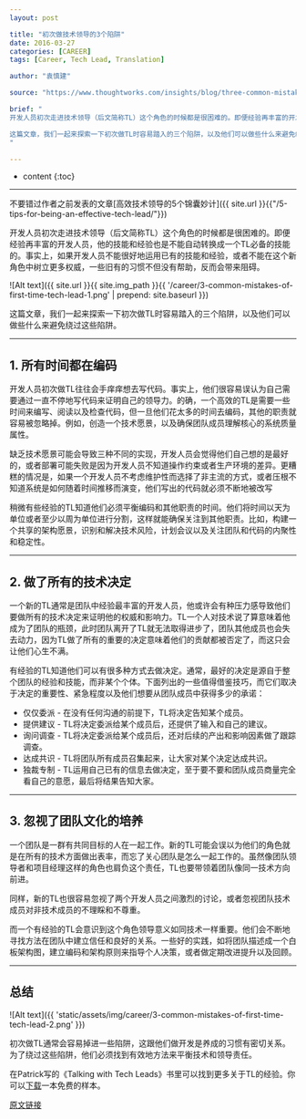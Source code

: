 ```yaml
---
layout: post

title: "初次做技术领导的3个陷阱"
date: 2016-03-27
categories: [CAREER]
tags: [Career, Tech Lead, Translation]

author: "袁慎建"

source: "https://www.thoughtworks.com/insights/blog/three-common-mistakes-first-time-tech-lead"

brief: "
开发人员初次走进技术领导（后文简称TL）这个角色的时候都是很困难的。即便经验再丰富的开发人员，他的技能和经验也是不能自动转换成一个TL必备的技能的。事实上，如果开发人员不能很好地运用已有的技能和经验，或者不能在这个新角色中树立更多权威，一些旧有的习惯不但没有帮助，反而会带来阻碍。</br></br>

这篇文章，我们一起来探索一下初次做TL时容易踏入的三个陷阱，以及他们可以做些什么来避免绕过这些陷阱。
"

---
```




* content
{:toc}

---

不要错过作者之前发表的文章[高效技术领导的5个锦囊妙计]({{ site.url }}{{"/5-tips-for-being-an-effective-tech-lead/"}})

开发人员初次走进技术领导（后文简称TL）这个角色的时候都是很困难的。即便经验再丰富的开发人员，他的技能和经验也是不能自动转换成一个TL必备的技能的。事实上，如果开发人员不能很好地运用已有的技能和经验，或者不能在这个新角色中树立更多权威，一些旧有的习惯不但没有帮助，反而会带来阻碍。


![Alt text]({{ site.url }}{{ site.img_path }}{{ '/career/3-common-mistakes-of-first-time-tech-lead-1.png' | prepend: site.baseurl }})

这篇文章，我们一起来探索一下初次做TL时容易踏入的三个陷阱，以及他们可以做些什么来避免绕过这些陷阱。

---

## 1. 所有时间都在编码
开发人员初次做TL往往会手痒痒想去写代码。事实上，他们很容易误认为自己需要通过一直不停地写代码来证明自己的领导力。的确，一个高效的TL是需要一些时间来编写、阅读以及检查代码，但一旦他们花太多的时间去编码，其他的职责就容易被忽略掉。例如，创造一个技术愿景，以及确保团队成员理解核心的系统质量属性。

缺乏技术愿景可能会导致三种不同的实现，开发人员会觉得他们自己想的是最好的，或者部署可能失败是因为开发人员不知道操作约束或者生产环境的差异。更糟糕的情况是，如果一个开发人员不考虑维护性而选择了非主流的方式，或者压根不知道系统是如何随着时间推移而演变，他们写出的代码就必须不断地被改写

稍微有些经验的TL知道他们必须平衡编码和其他职责的时间。他们将时间以天为单位或者至少以周为单位进行分割，这样就能确保关注到其他职责。比如，构建一个共享的架构愿景，识别和解决技术风险，计划会议以及关注团队和代码的内聚性和稳定性。

---

## 2. 做了所有的技术决定

一个新的TL通常是团队中经验最丰富的开发人员，他或许会有种压力感导致他们要做所有的技术决定来证明他的权威和影响力。TL一个人对技术说了算意味着他成为了团队的瓶颈，此时团队离开了TL就无法取得进步了，团队其他成员也会失去动力，因为TL做了所有的重要的决定意味着他们的贡献都被否定了，而这只会让他们心生不满。

有经验的TL知道他们可以有很多种方式去做决定。通常，最好的决定是源自于整个团队的经验和技能，而非某个个体。下面列出的一些值得借鉴技巧，而它们取决于决定的重要性、紧急程度以及他们想要从团队成员中获得多少的承诺：

- 仅仅委派 - 在没有任何沟通的前提下，TL将决定告知某个成员。
- 提供建议 - TL将决定委派给某个成员后，还提供了输入和自己的建议。
- 询问调查 - TL将决定委派给某个成员后，还对后续的产出和影响因素做了跟踪调查。
- 达成共识 - TL将团队所有成员召集起来，让大家对某个决定达成共识。
- 独裁专制 - TL运用自己已有的信息去做决定，至于要不要和团队成员商量完全看自己的意愿，最后将结果告知大家。

---

## 3. 忽视了团队文化的培养

一个团队是一群有共同目标的人在一起工作。新的TL可能会误以为他们的角色就是在所有的技术方面做出表率，而忘了关心团队是怎么一起工作的。虽然像团队领导者和项目经理这样的角色也肩负这个责任，TL也要带领着团队像同一技术方向前进。

同样，新的TL也很容易忽视了两个开发人员之间激烈的讨论，或者忽视团队技术成员对非技术成员的不理睬和不尊重。

而一个有经验的TL会意识到这个角色领导意义如同技术一样重要。他们会不断地寻找方法在团队中建立信任和良好的关系。一些好的实践，如将团队描述成一个白板架构图，建立编码和架构原则来指导个人决策，或者做定期改进提升以及回顾。

---

## 总结
![Alt text]({{ 'static/assets/img/career/3-common-mistakes-of-first-time-tech-lead-2.png' }})

初次做TL通常会容易掉进一些陷阱，这跟他们做开发是养成的习惯有密切关系。为了绕过这些陷阱，他们必须找到有效地方法来平衡技术和领导责任。

在Patrick写的《Talking with Tech Leads》书里可以找到更多关于TL的经验。你可以[下载](http://info.thoughtworks.com/talking-with-tech-leads-book.html)一本免费的样本。


[原文链接](https://www.thoughtworks.com/insights/blog/three-common-mistakes-first-time-tech-lead)

